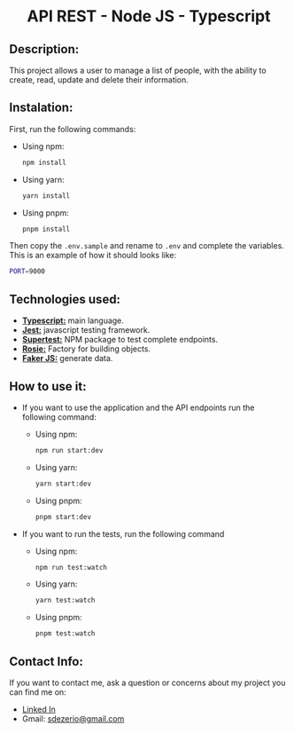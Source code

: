 <h1 align="center">API REST - Node JS - Typescript</h1>

<h2>Description: </h2>
This project allows a user to manage a list of people, with the ability to create, read, update and delete their information.

<h2> Instalation:</h2>
First, run the following commands:

- Using npm:

  ```bash
  npm install
  ```

- Using yarn:

  ```bash
  yarn install
  ```

- Using pnpm:

  ```bash
  pnpm install
  ```

Then copy the `.env.sample` and rename to `.env` and complete the variables.
This is an example of how it should looks like:

```bash
PORT=9000
```

<h2>Technologies used:</h2>

- <a href='https://www.typescriptlang.org/'><b>Typescript:</b></a> main language.
- <a href='https://jestjs.io/'><b>Jest:</b></a> javascript testing framework.
- <a href='https://www.npmjs.com/package/supertest'><b>Supertest:</b></a> NPM package to test complete endpoints.
- <a href='https://www.npmjs.com/package/rosie'><b>Rosie:</b></a> Factory for building objects.
- <a href='https://fakerjs.dev/'><b>Faker JS:</b></a> generate data.

<h2>How to use it: </h2>

- If you want to use the application and the API endpoints run the following command:

  - Using npm:

    ```bash
    npm run start:dev
    ```

  - Using yarn:

    ```bash
    yarn start:dev
    ```

  - Using pnpm:

    ```bash
    pnpm start:dev
    ```

- If you want to run the tests, run the following command

  - Using npm:

    ```bash
    npm run test:watch
    ```

  - Using yarn:

    ```bash
    yarn test:watch
    ```

  - Using pnpm:

    ```bash
    pnpm test:watch
    ```

<h2> Contact Info: </h2>
If you want to contact me, ask a question or concerns about my project you can find me on:

- <a href='https://www.linkedin.com/in/sandro-dezerio/'>Linked In</a>
- Gmail: sdezerio@gmail.com
